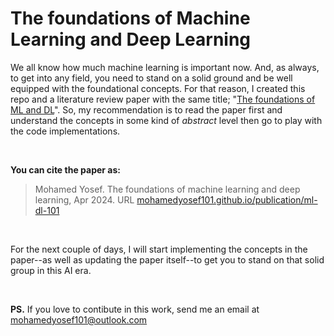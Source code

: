 # The foundations of Machine Learning and Deep Learning
We all know how much machine learning is important now. And, as always, to get into any field, you need to stand on a solid ground and be well equipped with the foundational concepts. For that reason, I created this repo and a literature review paper with the same title; "[The foundations of ML and DL](mohamedyosef101.github.io/publication/ml-dl-101)". So, my recommendation is to read the paper first and understand the concepts in some kind of *abstract* level then go to play with the code implementations. 

<br>

**You can cite the paper as:**
> Mohamed Yosef. The foundations of machine learning and deep learning, Apr 2024. URL [mohamedyosef101.github.io/publication/ml-dl-101](mohamedyosef101.github.io/publication/ml-dl-101)

<br>

For the next couple of days, I will start implementing the concepts in the paper--as well as updating the paper itself--to get you to stand on that solid group in this AI era.

<br>

**PS.** If you love to contibute in this work, send me an email at mohamedyosef101@outlook.com
